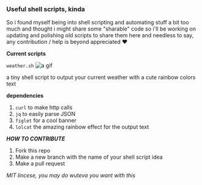 ### Useful shell scripts, kinda


So i found myself being into shell scripting and automating stuff a bit too much and thought i might share some "sharable" code so i'll be working on updating and polishing old scripts to share them here and needless to say, any contribution / help is beyond appreciated ❤️

**Current scripts**

`weather.sh`
![a gif](weather.gif)

 a tiny shell script to output your current weather with a cute rainbow colors text

**dependencies**
1. `curl` to make http calls
2. `jq` to easily parse JSON
3. `figlet` for a cool banner 
4. `lolcat` the amazing rainbow effect for the output text 

***HOW TO CONTRIBUTE***

1. Fork this repo
2. Make a new branch with the name of your shell script idea
3. Make a pull request

*MIT lincese, you may do wuteva you want with this*